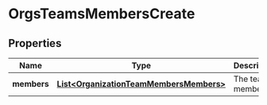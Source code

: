 
# OrgsTeamsMembersCreate

## Properties
Name | Type | Description | Notes
------------ | ------------- | ------------- | -------------
**members** | [**List&lt;OrganizationTeamMembersMembers&gt;**](OrganizationTeamMembersMembers.md) | The team members | 



